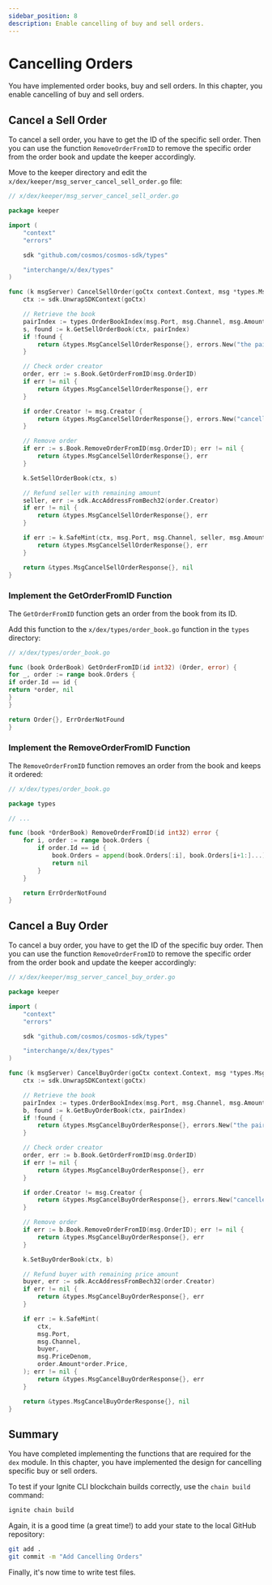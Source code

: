 ```yaml
---
sidebar_position: 8
description: Enable cancelling of buy and sell orders.
---
```


# Cancelling Orders

You have implemented order books, buy and sell orders. In this chapter, you enable cancelling of buy and sell orders.

## Cancel a Sell Order

To cancel a sell order, you have to get the ID of the specific sell order. Then you can use the function
`RemoveOrderFromID` to remove the specific order from the order book and update the keeper accordingly.

Move to the keeper directory and edit the `x/dex/keeper/msg_server_cancel_sell_order.go` file:

```go
// x/dex/keeper/msg_server_cancel_sell_order.go

package keeper

import (
	"context"
	"errors"

	sdk "github.com/cosmos/cosmos-sdk/types"

	"interchange/x/dex/types"
)

func (k msgServer) CancelSellOrder(goCtx context.Context, msg *types.MsgCancelSellOrder) (*types.MsgCancelSellOrderResponse, error) {
	ctx := sdk.UnwrapSDKContext(goCtx)

	// Retrieve the book
	pairIndex := types.OrderBookIndex(msg.Port, msg.Channel, msg.AmountDenom, msg.PriceDenom)
	s, found := k.GetSellOrderBook(ctx, pairIndex)
	if !found {
		return &types.MsgCancelSellOrderResponse{}, errors.New("the pair doesn't exist")
	}

	// Check order creator
	order, err := s.Book.GetOrderFromID(msg.OrderID)
	if err != nil {
		return &types.MsgCancelSellOrderResponse{}, err
	}

	if order.Creator != msg.Creator {
		return &types.MsgCancelSellOrderResponse{}, errors.New("canceller must be creator")
	}

	// Remove order
	if err := s.Book.RemoveOrderFromID(msg.OrderID); err != nil {
		return &types.MsgCancelSellOrderResponse{}, err
	}

	k.SetSellOrderBook(ctx, s)

	// Refund seller with remaining amount
	seller, err := sdk.AccAddressFromBech32(order.Creator)
	if err != nil {
		return &types.MsgCancelSellOrderResponse{}, err
	}

	if err := k.SafeMint(ctx, msg.Port, msg.Channel, seller, msg.AmountDenom, order.Amount); err != nil {
		return &types.MsgCancelSellOrderResponse{}, err
	}

	return &types.MsgCancelSellOrderResponse{}, nil
}
```

### Implement the GetOrderFromID Function

The `GetOrderFromID` function gets an order from the book from its ID.

Add this function to the `x/dex/types/order_book.go` function in the `types` directory:

```go
// x/dex/types/order_book.go

func (book OrderBook) GetOrderFromID(id int32) (Order, error) {
for _, order := range book.Orders {
if order.Id == id {
return *order, nil
}
}

return Order{}, ErrOrderNotFound
}
```

### Implement the RemoveOrderFromID Function

The `RemoveOrderFromID` function removes an order from the book and keeps it ordered:

```go
// x/dex/types/order_book.go

package types

// ...

func (book *OrderBook) RemoveOrderFromID(id int32) error {
	for i, order := range book.Orders {
		if order.Id == id {
			book.Orders = append(book.Orders[:i], book.Orders[i+1:]...)
			return nil
		}
	}

	return ErrOrderNotFound
}
```

## Cancel a Buy Order

To cancel a buy order, you have to get the ID of the specific buy order. Then you can use the function
`RemoveOrderFromID` to remove the specific order from the order book and update the keeper accordingly:

```go
// x/dex/keeper/msg_server_cancel_buy_order.go

package keeper

import (
	"context"
	"errors"

	sdk "github.com/cosmos/cosmos-sdk/types"

	"interchange/x/dex/types"
)

func (k msgServer) CancelBuyOrder(goCtx context.Context, msg *types.MsgCancelBuyOrder) (*types.MsgCancelBuyOrderResponse, error) {
	ctx := sdk.UnwrapSDKContext(goCtx)

	// Retrieve the book
	pairIndex := types.OrderBookIndex(msg.Port, msg.Channel, msg.AmountDenom, msg.PriceDenom)
	b, found := k.GetBuyOrderBook(ctx, pairIndex)
	if !found {
		return &types.MsgCancelBuyOrderResponse{}, errors.New("the pair doesn't exist")
	}

	// Check order creator
	order, err := b.Book.GetOrderFromID(msg.OrderID)
	if err != nil {
		return &types.MsgCancelBuyOrderResponse{}, err
	}

	if order.Creator != msg.Creator {
		return &types.MsgCancelBuyOrderResponse{}, errors.New("canceller must be creator")
	}

	// Remove order
	if err := b.Book.RemoveOrderFromID(msg.OrderID); err != nil {
		return &types.MsgCancelBuyOrderResponse{}, err
	}

	k.SetBuyOrderBook(ctx, b)

	// Refund buyer with remaining price amount
	buyer, err := sdk.AccAddressFromBech32(order.Creator)
	if err != nil {
		return &types.MsgCancelBuyOrderResponse{}, err
	}

	if err := k.SafeMint(
		ctx,
		msg.Port,
		msg.Channel,
		buyer,
		msg.PriceDenom,
		order.Amount*order.Price,
	); err != nil {
		return &types.MsgCancelBuyOrderResponse{}, err
	}

	return &types.MsgCancelBuyOrderResponse{}, nil
}
```

## Summary

You have completed implementing the functions that are required for the `dex` module. In this chapter, you have
implemented the design for cancelling specific buy or sell orders.

To test if your Ignite CLI blockchain builds correctly, use the `chain build` command:

```bash
ignite chain build
```

Again, it is a good time (a great time!) to add your state to the local GitHub repository:

```bash
git add .
git commit -m "Add Cancelling Orders"
```

Finally, it's now time to write test files.
